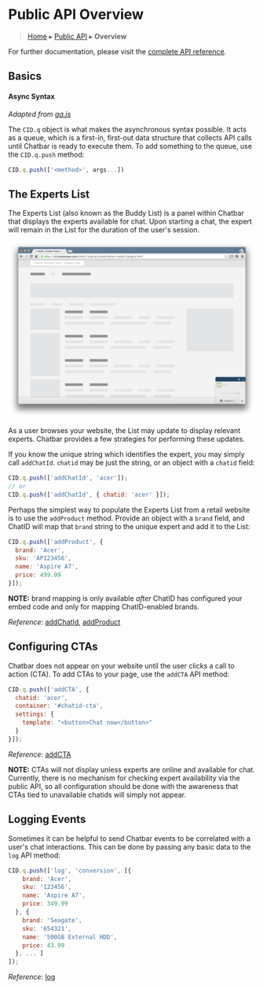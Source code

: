 Public API Overview
===================

> [Home](index.md) ▸ [Public API](index.md#Public_API) ▸ **Overview**

For further documentation, please visit the [complete API reference](public-api-reference.md).

Basics
------

#### Async Syntax

*Adapted from [ga.js](https://developers.google.com/analytics/devguides/collection/gajs/)*

The `CID.q` object is what makes the asynchronous syntax possible. It acts as a queue,
which is a first-in, first-out data structure that collects API calls until Chatbar is
ready to execute them. To add something to the queue, use the `CID.q.push` method:

```javascript
CID.q.push(['<method>', args...])
```

The Experts List
----------------

The Experts List (also known as the Buddy List) is a panel within Chatbar that displays
the experts available for chat. Upon starting a chat, the expert will remain
in the List for the duration of the user's session.

![](./assets/screens/screen11.png "Experts List with just one ChatID (Acer)")

As a user browses your website, the List may update to display relevant experts. Chatbar
provides a few strategies for performing these updates.

If you know the unique string which identifies the expert, you may simply call `addChatId`. `chatid` may be just the string, or an object with a `chatid` field:

```javascript
CID.q.push(['addChatId', 'acer']);
// or
CID.q.push(['addChatId', { chatid: 'acer' }]);
```

Perhaps the simplest way to populate the Experts List from a retail website is to use the
`addProduct` method. Provide an object with a `brand` field, and ChatID will map that
`brand` string to the unique expert and add it to the List:

```javascript
CID.q.push(['addProduct', {
  brand: 'Acer',
  sku: 'AP123456',
  name: 'Aspire A7',
  price: 499.99
}]);
```

**NOTE:** brand mapping is only available *after* ChatID has configured your embed code and only for mapping ChatID-enabled brands.

*Reference*: [addChatId](public-api-reference.md#addChatId), [addProduct](public-api-reference.md#addProduct)

Configuring CTAs
----------------

Chatbar does not appear on your website until the user clicks a call to action (CTA). To
add CTAs to your page, use the `addCTA` API method:

```javascript
CID.q.push(['addCTA', {
  chatid: 'acer',
  container: '#chatid-cta',
  settings: {
    template: "<button>Chat now</button>"
  }
}]);
```

*Reference*: [addCTA](public-api-reference.md#addCTA)

**NOTE:** CTAs will not display unless experts are online and available for chat. Currently, there is no mechanism for checking expert availability via the public API, so all configuration should be done with the awareness that CTAs tied to unavailable chatids will simply not appear.

Logging Events
--------------

Sometimes it can be helpful to send Chatbar events to be correlated with a user's chat interactions. This can be done by passing any basic data to the `log` API method:

```javascript
CID.q.push(['log', 'conversion', [{
    brand: 'Acer',
    sku: '123456',
    name: 'Aspire A7',
    price: 349.99
  }, {
    brand: 'Seagate',
    sku: '654321',
    name: '500GB External HDD',
    price: 43.99
  }, ... ]
]);
```

*Reference*: [log](public-api-reference.md#log)
